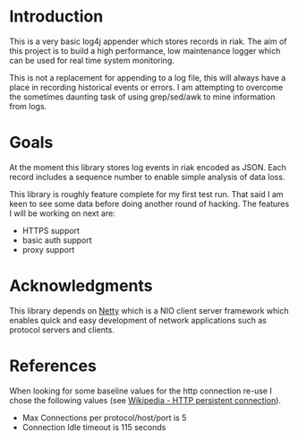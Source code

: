 # Introduction

This is a very basic log4j appender which stores records in riak. The aim of this project is to build a high
performance, low maintenance logger which can be used for real time system monitoring.

This is not a replacement for appending to a log file, this will always have a place in recording historical events
or errors. I am attempting to overcome the sometimes daunting task of using grep/sed/awk to mine information from logs.

# Goals

At the moment this library stores log events in riak encoded as JSON. Each record includes a sequence number to
enable simple analysis of data loss.

This library is roughly feature complete for my first test run. That said I am keen to see some data before doing another
round of hacking. The features I will be working on next are:
* HTTPS support
* basic auth support
* proxy support

# Acknowledgments

This library depends on [Netty](http://www.jboss.org/netty) which is a NIO client server framework which enables
quick and easy development of network applications such as protocol servers and clients.

# References

When looking for some baseline values for the http connection re-use I chose the following values
(see [Wikipedia - HTTP persistent connection](http://en.wikipedia.org/wiki/HTTP_persistent_connection)).
* Max Connections per protocol/host/port is 5
* Connection Idle timeout is 115 seconds
